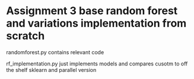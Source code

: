 # Assignment 3 base random forest and variations implementation from scratch

randomforest.py contains relevant code

rf_implementation.py just implements models and compares cusotm to off the shelf sklearn and parallel version
